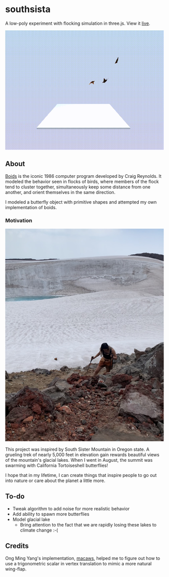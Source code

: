 # southsista
A low-poly experiment with flocking simulation in three.js. View it [live](https://southsista.serenapascual.com).

![Demo](/res/demo.gif)

## About
[Boids](http://www.red3d.com/cwr/boids/) is the iconic 1986 computer program developed by Craig Reynolds. It modeled the behavior seen in flocks of birds, where members of the flock tend to cluster together, simultaneously keep some distance from one another, and orient themselves in the same direction.

I modeled a butterfly object with primitive shapes and attempted my own implementation of boids.

### Motivation
<img src="/res/summit.JPG" width="640px" alt="Me atop South Sister" />

This project was inspired by South Sister Mountain in Oregon state. A grueling trek of nearly 5,000 feet in elevation gain rewards beautiful views of the mountain's glacial lakes. When I went in August, the summit was swarming with California Tortoiseshell butterflies!

I hope that in my lifetime, I can create things that inspire people to go out into nature or care about the planet a little more.

## To-do
- Tweak algorithm to add noise for more realistic behavior
- Add ability to spawn more butterflies
- Model glacial lake
  - Bring attention to the fact that we are rapidly losing these lakes to climate change :-(

## Credits
Ong Ming Yang's implementation, [macaws](https://github.com/ongmingyang/macaws), helped me to figure out how to use a trigonometric scalar in vertex translation to mimic a more natural wing-flap.
